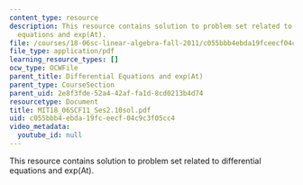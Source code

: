 ```yaml
---
content_type: resource
description: This resource contains solution to problem set related to differential
  equations and exp(At).
file: /courses/18-06sc-linear-algebra-fall-2011/c055bbb4ebda19fceecf04c9c3f05cc4_MIT18_06SCF11_Ses2.10sol.pdf
file_type: application/pdf
learning_resource_types: []
ocw_type: OCWFile
parent_title: Differential Equations and exp(At)
parent_type: CourseSection
parent_uid: 2e8f3fde-52a4-42af-fa1d-8cd0213b4d74
resourcetype: Document
title: MIT18_06SCF11_Ses2.10sol.pdf
uid: c055bbb4-ebda-19fc-eecf-04c9c3f05cc4
video_metadata:
  youtube_id: null
---
```

This resource contains solution to problem set related to differential equations and exp(At).

